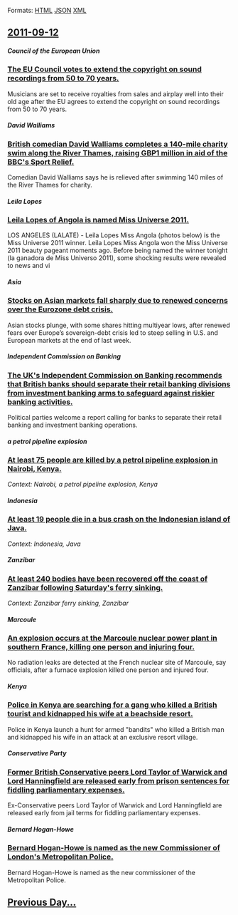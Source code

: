 
Formats: [HTML](2011/09/12/index.html)  [JSON](2011/09/12/index.json)  [XML](2011/09/12/index.xml)  

## [2011-09-12](/news/2011/09/12/index.md)

##### Council of the European Union
### [The EU Council votes to extend the copyright on sound recordings from 50 to 70 years. ](/news/2011/09/12/the-eu-council-votes-to-extend-the-copyright-on-sound-recordings-from-50-to-70-years.md)
Musicians are set to receive royalties from sales and airplay well into their old age after the EU agrees to extend the copyright on sound recordings from 50 to 70 years.

##### David Walliams
### [British comedian David Walliams completes a 140-mile charity swim along the River Thames, raising GBP1 million in aid of the BBC's Sport Relief. ](/news/2011/09/12/british-comedian-david-walliams-completes-a-140-mile-charity-swim-along-the-river-thames-raising-agbp1-million-in-aid-of-the-bbc-s-sport-re.md)
Comedian David Walliams says he is relieved after swimming 140 miles of the River Thames for charity.

##### Leila Lopes
### [Leila Lopes of Angola is named Miss Universe 2011. ](/news/2011/09/12/leila-lopes-of-angola-is-named-miss-universe-2011.md)
LOS ANGELES (LALATE) - Leila Lopes Miss Angola (photos below) is the Miss Universe 2011 winner. Leila Lopes Miss Angola won the Miss Universe 2011 beauty pageant moments ago. Before being named the winner tonight (la ganadora de Miss Universo 2011), some shocking results were revealed to news and vi

##### Asia
### [Stocks on Asian markets fall sharply due to renewed concerns over the Eurozone debt crisis. ](/news/2011/09/12/stocks-on-asian-markets-fall-sharply-due-to-renewed-concerns-over-the-eurozone-debt-crisis.md)
Asian stocks plunge, with some shares hitting multiyear lows, after renewed fears over Europe’s sovereign-debt crisis led to steep selling in U.S. and European markets at the end of last week.

##### Independent Commission on Banking
### [The UK's Independent Commission on Banking recommends that British banks should separate their retail banking divisions from investment banking arms to safeguard against riskier banking activities. ](/news/2011/09/12/the-uk-s-independent-commission-on-banking-recommends-that-british-banks-should-separate-their-retail-banking-divisions-from-investment-bank.md)
Political parties welcome a report calling for banks to separate their retail banking and investment banking operations.

##### a petrol pipeline explosion
### [At least 75 people are killed by a petrol pipeline explosion in Nairobi, Kenya. ](/news/2011/09/12/at-least-75-people-are-killed-by-a-petrol-pipeline-explosion-in-nairobi-kenya.md)
_Context: Nairobi, a petrol pipeline explosion, Kenya_

##### Indonesia
### [At least 19 people die in a bus crash on the Indonesian island of Java. ](/news/2011/09/12/at-least-19-people-die-in-a-bus-crash-on-the-indonesian-island-of-java.md)
_Context: Indonesia, Java_

##### Zanzibar
### [At least 240 bodies have been recovered off the coast of Zanzibar following Saturday's ferry sinking. ](/news/2011/09/12/at-least-240-bodies-have-been-recovered-off-the-coast-of-zanzibar-following-saturday-s-ferry-sinking.md)
_Context: Zanzibar ferry sinking, Zanzibar_

##### Marcoule
### [An explosion occurs at the Marcoule nuclear power plant in southern France, killing one person and injuring four. ](/news/2011/09/12/an-explosion-occurs-at-the-marcoule-nuclear-power-plant-in-southern-france-killing-one-person-and-injuring-four.md)
No radiation leaks are detected at the French nuclear site of Marcoule, say officials, after a furnace explosion killed one person and injured four.

##### Kenya
### [Police in Kenya are searching for a gang who killed a British tourist and kidnapped his wife at a beachside resort. ](/news/2011/09/12/police-in-kenya-are-searching-for-a-gang-who-killed-a-british-tourist-and-kidnapped-his-wife-at-a-beachside-resort.md)
Police in Kenya launch a hunt for armed &quot;bandits&quot; who killed a British man and kidnapped his wife in an attack at an exclusive resort village.

##### Conservative Party
### [Former British Conservative peers Lord Taylor of Warwick and Lord Hanningfield are released early from prison sentences for fiddling parliamentary expenses. ](/news/2011/09/12/former-british-conservative-peers-lord-taylor-of-warwick-and-lord-hanningfield-are-released-early-from-prison-sentences-for-fiddling-parliam.md)
Ex-Conservative peers Lord Taylor of Warwick and Lord Hanningfield are released early from jail terms for fiddling parliamentary expenses.

##### Bernard Hogan-Howe
### [Bernard Hogan-Howe is named as the new Commissioner of London's Metropolitan Police. ](/news/2011/09/12/bernard-hogan-howe-is-named-as-the-new-commissioner-of-london-s-metropolitan-police.md)
Bernard Hogan-Howe is named as the new commissioner of the Metropolitan Police.

## [Previous Day...](/news/2011/09/11/index.md)

